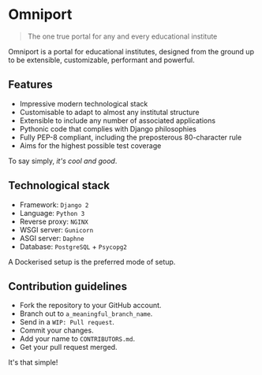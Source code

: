 # Omniport

> The one true portal for any and every educational institute

Omniport is a portal for educational institutes, designed from the ground up to
be extensible, customizable, performant and powerful.

## Features

- Impressive modern technological stack
- Customisable to adapt to almost any institutal structure
- Extensible to include any number of associated applications
- Pythonic code that complies with Django philosophies
- Fully PEP-8 compliant, including the preposterous 80-character rule
- Aims for the highest possible test coverage

To say simply, _it's cool and good_.

## Technological stack

- Framework: `Django 2`
- Language: `Python 3`
- Reverse proxy: `NGINX`
- WSGI server: `Gunicorn`
- ASGI server: `Daphne`
- Database: `PostgreSQL` + `Psycopg2`

A Dockerised setup is the preferred mode of setup.

## Contribution guidelines

- Fork the repository to your GitHub account.
- Branch out to `a_meaningful_branch_name`.
- Send in a `WIP: Pull request`.
- Commit your changes.
- Add your name to `CONTRIBUTORS.md`.
- Get your pull request merged.

It's that simple!

